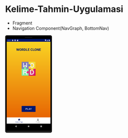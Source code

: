 # Kelime-Tahmin-Uygulamasi
- Fragment
- Navigation Component(NavGraph, BottomNav)
<img src="Screenshots/homepage.png" width="150">
